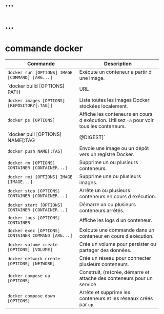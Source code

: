 # ...

# ...

# commande docker
| Commande                                          | Description                                                                               |
|---------------------------------------------------|-------------------------------------------------------------------------------------------|
| `docker run [OPTIONS] IMAGE [COMMAND] [ARG...]`   | Exécute un conteneur à partir d une image.                                                |
| `docker build [OPTIONS] PATH | URL | -`           | Construit une image Docker à partir d un Dockerfile.                                      |
| `docker images [OPTIONS] [REPOSITORY[:TAG]]`      | Liste toutes les images Docker stockées localement.                                       |
| `docker ps [OPTIONS]`                             | Affiche les conteneurs en cours d exécution. Utilisez `-a` pour voir tous les conteneurs. |
| `docker pull [OPTIONS] NAME[:TAG|@DIGEST]`        | Télécharge une image ou un dépôt depuis un registre.                                      |
| `docker push NAME[:TAG]`                          | Envoie une image ou un dépôt vers un registre Docker.                                     |
| `docker rm [OPTIONS] CONTAINER [CONTAINER...]`    | Supprime un ou plusieurs conteneurs.                                                      |
| `docker rmi [OPTIONS] IMAGE [IMAGE...]`           | Supprime une ou plusieurs images.                                                         |
| `docker stop [OPTIONS] CONTAINER [CONTAINER...]`  | Arrête un ou plusieurs conteneurs en cours d exécution.                                   |
| `docker start [OPTIONS] CONTAINER [CONTAINER...]` | Démarre un ou plusieurs conteneurs arrêtés.                                               |
| `docker logs [OPTIONS] CONTAINER`                 | Affiche les logs d un conteneur.                                                          |
| `docker exec [OPTIONS] CONTAINER COMMAND [ARG...]`| Exécute une commande dans un conteneur en cours d exécution.                              |
| `docker volume create [OPTIONS] [VOLUME]`         | Crée un volume pour persister ou partager des données.                                    |
| `docker network create [OPTIONS] [NETWORK]`       | Crée un réseau pour connecter plusieurs conteneurs.                                       |
| `docker compose up [OPTIONS]`                     | Construit, (re)crée, démarre et attache des conteneurs pour un service.                   |
| `docker compose down [OPTIONS]`                   | Arrête et supprime les conteneurs et les réseaux créés par `up`.                          |
